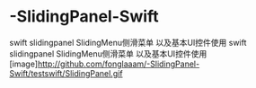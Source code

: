 # -SlidingPanel-Swift
swift slidingpanel SlidingMenu侧滑菜单 以及基本UI控件使用
swift slidingpanel SlidingMenu侧滑菜单 以及基本UI控件使用
[image]http://github.com/fonglaaam/-SlidingPanel-Swift/testswift/SlidingPanel.gif
